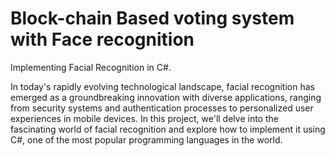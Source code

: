 # Block-chain Based voting system with Face recognition 
 
Implementing Facial Recognition in C#.

In today's rapidly evolving technological landscape, facial recognition has emerged as a groundbreaking innovation with diverse applications, ranging from security systems and authentication processes to personalized user experiences in mobile devices. In this project, we'll delve into the fascinating world of facial recognition and explore how to implement it using C#, one of the most popular programming languages in the world.
